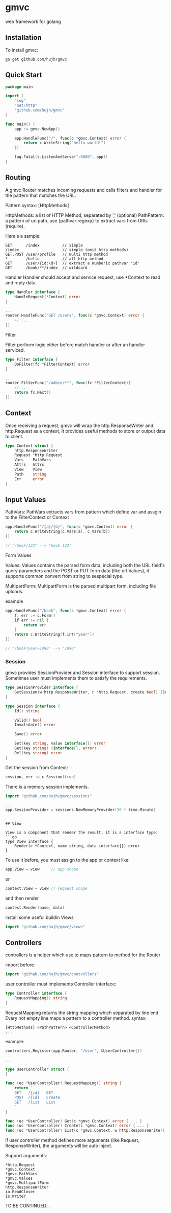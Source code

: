 # gmvc

web framework for golang

## Installation

To install gmvc:

```
go get github.com/hujh/gmvc
```

## Quick Start
    
```go
package main

import (
	"log"
	"net/http"
	"github.com/hujh/gmvc"
)

func main() {
	app := gmvc.NewApp()

	app.HandleFunc("/", func(c *gmvc.Context) error {
		return c.WriteString("hello world!")
	})

	log.Fatal(s.ListenAndServe(":8080", app))
}
```

## Routing

A gmvc Router matches incoming requests and calls filters and handler for the pattern that matches the URL.

Pattern syntax: [HttpMethods] <PathPattern>

HttpMethods: a list of HTTP Method, separated by ',' (optional)
PathPattern: a pattern of uri path. use {pathvar:regexp} to extract vars from URIs (require).

Here's a sample:
```
GET      /index          // simple
/index                   // simple (omit http methods)
GET,POST /user/profile   // multi http method
*        /hello          // all http method
GET      /user/{id:\d+}  // extract a numberic pathvar 'id'
GET      /book/**/index  // wildcard
```

Handler
Handler should accept and service request, use *Context to read and reply data.
 
```go
type Handler interface {
	HandleRequest(*Context) error
}

...
router.HandleFunc("GET /users", func(c *gmvc.Context) error {
	// ...
})
```

Filter

Filter perform logic either before match handler or after an handler serviced.

```go
type Filter interface {
	DoFilter(fc *FilterContext) error
}

...
router.FilterFunc("/admin/**", func(fc *FilterContext){
	//...
	return fc.Next()
})
```

## Context
Once receiving a request, gmvc will wrap the http.ResponseWriter and http.Request as a context, It provides useful methods to store or output data to client.

```go
type Context struct {
	http.ResponseWriter
	Request *http.Request
	Vars    PathVars
	Attrs   Attrs
	View    View
	Path    string
	Err     error
}
```

## Input Values

PathVars:
PathVars extracts vars from pattern which define var and assgin to the FilterContext or Context

```go
app.HandleFunc("/{a}/{b}", func(c *gmvc.Context) error {
	return c.WriteString(c.Vars[a], c.Vars[b])
})

// "/book/123" --> "book 123"
```

Form Values

Values: Values contains the parsed form data, including both the URL field's query parameters and the POST or PUT form data (like url.Values), it supports common convert from string to sespecial type.

MultipartForm: MultipartForm is the parsed multipart form, including file uploads.


example
```go
app.HandleFunc("/book", func(c *gmvc.Context) error {
	f, err := c.Form()
	if err != nil {
		return err
	}
	return c.WriteString(f.int("year"))
})

// "/book?year=1990" --> "1990"
```

### Session
gmvc provides SessionProvider and Session interface to support session. Sometimes user must implements them to satisfy the requirements.

```go
type SessionProvider interface {
	GetSession(w http.ResponseWriter, r *http.Request, create bool) (Session, error)
}

type Session interface {
	Id() string

	Valid() bool
	Invalidate() error

	Save() error

	Set(key string, value interface{}) error
	Get(key string) (interface{}, error)
	Del(key string) error
}
```

Get the session from Context:
```go
session, err := c.Session(true)
```

There is a memory session implements.

```go
import "github.com/hujh/gmvc/sessions"

...
app.SessionProvider = sessions.NewMemoryProvider(30 * time.Minute)

```

```

## View

View is a component that render the result, it is a interface type:
```go
type View interface {
	Render(c *Context, name string, data interface{}) error
}
```

To use it before, you must assign to the app or context like:
```go
app.View = view     // app scope
```
or
```go
context.View = view // request scope
```

and then render
```go
context.Render(name, data)
```

install some useful buildin Views
```go
import "github.com/hujh/gmvc/views"
```

## Controllers

controllers is a helper which use to maps pattern to method for the Router

import before
```go
import "github.com/hujh/gmvc/controllers"
```

user controller must implements Controller interface:
```go
type Controller interface {
	RequestMapping() string
}
```
RequestMapping returns the string mapping which separated by line end. Every not empty line maps a pattern to a controller method. syntax: 
```
[HttpMethods] <PathPattern> <ControllerMethod>
...
```

example:
```go
controllers.Register(app.Router, "/user", &UserController{})

...

type UserController struct {
}

func (uc *UserController) RequestMapping() string {
	return `
	GET   /{id}   GET
	POST  /{id}   Create
	GET   /list   List
	`
}

func (uc *UserController) Get(c *gmvc.Context) error { ... }
func (uc *UserController) Create(c *gmvc.Context) error { ... }
func (uc *UserController) List(c *gmvc.Context, w http.ResponseWriter) error { ... }
```

if user controller method defines more arguments (like Request, ResponseWriter), the arguments will be auto inject.

Support arguments:
```
*http.Request
*gmvc.Context
*gmvc.PathVars
*gmvc.Values
*gmvc.MultipartForm
http.ResponseWriter
io.ReadCloser
io.Writer
```

TO BE CONTINUED...

